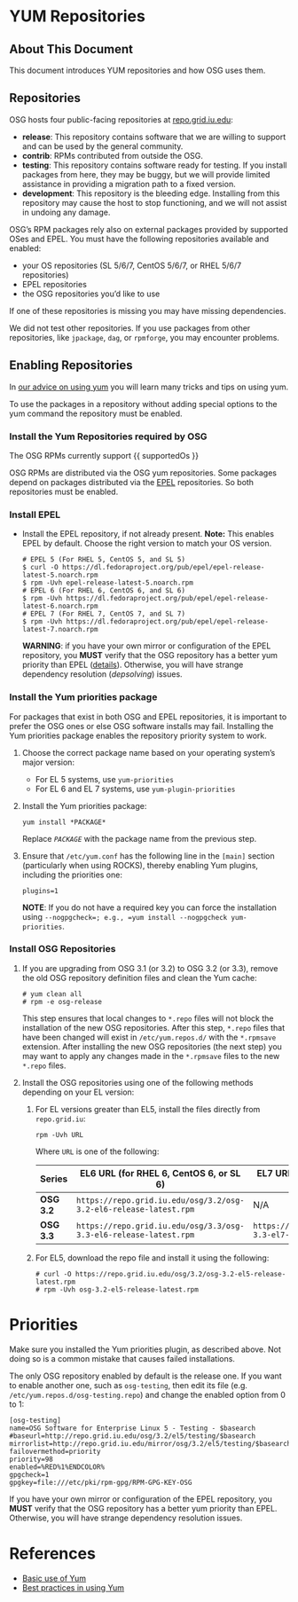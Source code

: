 
YUM Repositories
================

About This Document
-------------------

This document introduces YUM repositories and how OSG uses them.

Repositories
------------

OSG hosts four public-facing repositories at
[repo.grid.iu.edu](http://repo.grid.iu.edu/):

-   **release**: This repository contains software that we are willing
    to support and can be used by the general community.
-   **contrib**: RPMs contributed from outside the OSG.
-   **testing**: This repository contains software ready for testing. If
    you install packages from here, they may be buggy, but we will
    provide limited assistance in providing a migration path to a fixed
    version.
-   **development**: This repository is the bleeding edge. Installing
    from this repository may cause the host to stop functioning, and we
    will not assist in undoing any damage.

OSG’s RPM packages rely also on external packages provided by supported
OSes and EPEL. You must have the following repositories available and
enabled:

-   your OS repositories (SL 5/6/7, CentOS 5/6/7, or RHEL 5/6/7
    repositories)
-   EPEL repositories
-   the OSG repositories you’d like to use

If one of these repositories is missing you may have missing
dependencies.

<span class="twiki-macro WARNING"></span> We did not test other
repositories. If you use packages from other repositories, like
`jpackage`, `dag`, or `rpmforge`, you may encounter problems.

Enabling Repositories
---------------------

In [our advice on using
yum](Documentation/Release3.InstallBestPractices) you will learn many
tricks and tips on using yum.

To use the packages in a repository without adding special options to
the yum command the repository must be enabled.

### Install the Yum Repositories required by OSG

The OSG RPMs currently support {{ supportedOs }}

OSG RPMs are distributed via the OSG yum repositories. Some packages
depend on packages distributed via the
[EPEL](http://fedoraproject.org/wiki/EPEL) repositories. So both
repositories must be enabled.

### Install EPEL

-   Install the EPEL repository, if not already present. **Note:** This
    enables EPEL by default. Choose the right version to match your OS
    version.

    ```
    # EPEL 5 (For RHEL 5, CentOS 5, and SL 5)
    $ curl -O https://dl.fedoraproject.org/pub/epel/epel-release-latest-5.noarch.rpm
    $ rpm -Uvh epel-release-latest-5.noarch.rpm
    # EPEL 6 (For RHEL 6, CentOS 6, and SL 6)
    $ rpm -Uvh https://dl.fedoraproject.org/pub/epel/epel-release-latest-6.noarch.rpm
    # EPEL 7 (For RHEL 7, CentOS 7, and SL 7)
    $ rpm -Uvh https://dl.fedoraproject.org/pub/epel/epel-release-latest-7.noarch.rpm
    ```
    
    **WARNING**: if you have your own mirror or configuration of the EPEL
    repository, you **MUST** verify that the OSG repository has a better yum
    priority than EPEL ([details](Common/InstallBestPractices#YumPriorities)).
    Otherwise, you will have strange dependency resolution (*depsolving*) issues.

### Install the Yum priorities package

For packages that exist in both OSG and EPEL repositories, it is
important to prefer the OSG ones or else OSG software installs may fail.
Installing the Yum priorities package enables the repository priority
system to work.

1.  Choose the correct package name based on your operating
    system’s major version:
    -   For EL 5 systems, use `yum-priorities`
    -   For EL 6 and EL 7 systems, use `yum-plugin-priorities`

2.  Install the Yum priorities package:
    ```
    yum install *PACKAGE*
    ```
    Replace *`PACKAGE`* with the package name
    from the previous step.
3.  Ensure that `/etc/yum.conf` has the following line in the
    `[main]` section (particularly when using ROCKS), thereby enabling
    Yum plugins, including the priorities one:

     ```
     plugins=1
     ```
     
    **NOTE**: If you do not have a
    required key you can force the installation using
    `--nogpgcheck=; e.g., =yum install --nogpgcheck yum-priorities`.

### Install OSG Repositories

1. If you are upgrading from OSG 3.1 (or 3.2) to OSG 3.2
   (or 3.3), remove the old OSG repository definition files and clean the
   Yum cache:

   ```
   # yum clean all
   # rpm -e osg-release
   ```
   
   This step ensures that local changes to `*.repo` files will not
   block the installation of the new OSG repositories. After this step,
   `*.repo` files that have been changed will exist in `/etc/yum.repos.d/`
   with the `*.rpmsave` extension. After installing the new OSG
   repositories (the next step) you may want to apply any changes made in
   the `*.rpmsave` files to the new `*.repo` files.
2. Install the OSG repositories using one of the following methods
depending on your EL version:
    1. For EL versions greater than EL5, install the files directly from
`repo.grid.iu`:

        ```
        rpm -Uvh URL
        ```
        
        Where `URL` is one of the following:
    
        | Series      | EL6 URL (for RHEL 6, CentOS 6, or SL 6) | EL7 URL (for RHEL 7, CentOS 7, or SL 7) |
        |----------   | ----------------------------------------| --------------------------------------- | 
        | **OSG 3.2** | `https://repo.grid.iu.edu/osg/3.2/osg-3.2-el6-release-latest.rpm`  | N/A
        | **OSG 3.3** | `https://repo.grid.iu.edu/osg/3.3/osg-3.3-el6-release-latest.rpm`  | `https://repo.grid.iu.edu/osg/3.3/osg-3.3-el7-release-latest.rpm` |

    2. For EL5, download the repo file and install it using the following:
        ```
        # curl -O https://repo.grid.iu.edu/osg/3.2/osg-3.2-el5-release-latest.rpm
        # rpm -Uvh osg-3.2-el5-release-latest.rpm
        ```

Priorities
==========

<span class="twiki-macro NOTE"></span> Make sure you installed the Yum
priorities plugin, as described above. Not doing so is a common mistake
that causes failed installations.

The only OSG repository enabled by default is the release one. If you
want to enable another one, such as `osg-testing`, then edit its file
(e.g. `/etc/yum.repos.d/osg-testing.repo`) and change the enabled option
from 0 to 1:

```
[osg-testing]
name=OSG Software for Enterprise Linux 5 - Testing - $basearch
#baseurl=http://repo.grid.iu.edu/osg/3.2/el5/testing/$basearch
mirrorlist=http://repo.grid.iu.edu/mirror/osg/3.2/el5/testing/$basearch
failovermethod=priority
priority=98
enabled=%RED%1%ENDCOLOR%
gpgcheck=1
gpgkey=file:///etc/pki/rpm-gpg/RPM-GPG-KEY-OSG
```

If you have your own mirror or
configuration of the EPEL repository, you **MUST** verify that the OSG
repository has a better yum priority than EPEL. Otherwise, you will have
strange dependency resolution issues.

References
==========

-   [Basic use of Yum](Common/YumRpmBasics)
-   [Best practices in using Yum](Common/InstallBestPractices)
